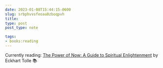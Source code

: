 ```yaml
---
date: 2023-01-08T15:44:15-0600
slug: srbphvvsfeoau8zboqpvh
title: 
type: post
post_type: note

tags:
- books:reading
---
```

Currently reading: [The Power of Now: A Guide to Spiritual Enlightenment](https://www.amazon.com/Power-Now-Guide-Spiritual-Enlightenment-ebook/dp/B002361MLA/ref=tmm_kin_swatch_0?_encoding=UTF8&qid=&sr=) by Eckhart Tolle 📚



